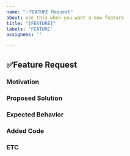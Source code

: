 ```yaml
---
name: "✅FEATURE Request"
about: use this when you want a new feature
title: "[FEATURE]"
labels: 'FEATURE'
assignees: ''

---
```


## ✅Feature Request
<!-- Describe the Feature -->


### Motivation
<!-- Explain why this feature is important. What problem does it solve or what improvement does it bring? -->


### Proposed Solution
<!-- Describe the solution you propose. If possible, include examples or mockups to illustrate your idea. -->


### Expected Behavior
<!-- Describe how the new feature should behave. Include any relevant details about how it should work, any new interactions, or changes to existing interactions. -->
<!-- You can describe or add screenshots or diagrams to illustrate the expected behavior. -->


### Added Code


### ETC
